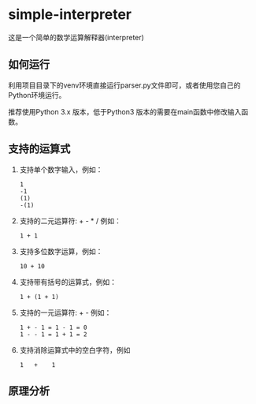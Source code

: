 # simple-interpreter

这是一个简单的数学运算解释器(interpreter)

## 如何运行

利用项目目录下的venv环境直接运行parser.py文件即可，或者使用您自己的Python环境运行。

推荐使用Python 3.x 版本，低于Python3 版本的需要在main函数中修改输入函数。

## 支持的运算式

1. 支持单个数字输入，例如：
   ```
   1
   -1
   (1)
   -(1)
   ```
2. 支持的二元运算符: + - * /    例如：
   ```
   1 + 1
   ```
3. 支持多位数字运算，例如：
   ```
   10 + 10
   ```
4. 支持带有括号的运算式，例如：
   ```
   1 + (1 + 1)
   ```
5. 支持的一元运算符: + -    例如：
   ```
   1 + - 1 = 1 - 1 = 0
   1 - - 1 = 1 + 1 = 2
   ```
6. 支持消除运算式中的空白字符，例如
   ```
   1   +    1
   ```

## 原理分析